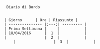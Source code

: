 

	 Diario di Bordo
	 

	| Giorno	  | Ora | Riassunto |
	| --------------- |:---:| --------- |
	| Prima Settimana |     |           |
	| 18/04/2016	  |  1  |           |
	|                 |  2  |           |
        |                 |  3  |           |
